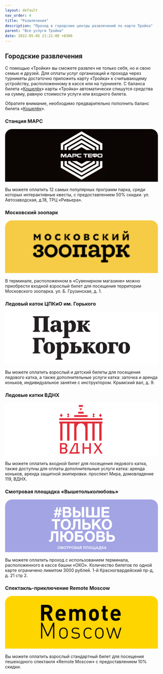 ```yaml
---
layout: default
nav_order: 4
title: "Развлечения"
description: "Проход в городские центры развлечений по карте Тройка"
parent: "Все услуги Тройки"
date: 2022-05-05 21:21:00 +0300
---
```


## Городские развлечения

С помощью «Тройки» вы сможете развлеч не только себя, но и свою семью и друзей.
Для оплаты услуг организаций и прохода через турникеты достаточно приложить карту «Тройка»
к считывающему устройству, расположенному в кассе или на турникете. С баланса билета «[Кошелёк](/troika/tickets/purse/)»
карты «Тройка» автоматически спишутся средства на сумму, равную стоимости услуги или входного билета.

Обратите внимание, необходимо предварительно пополнить баланс билета «[Кошелёк](/troika/tickets/purse/)».

### Станция МАРС

![Станция МАРС](/assets/images/services/mars_station.png)

Вы можете оплатить 12 самых популярных программ парка, среди которых интерактивные квесты, с предоставлением 50% скидки.
ул. Автозаводская, д.18, ТРЦ «Ривьера».

### Московский зоопарк

![Московский зоопарк](/assets/images/services/moscow_zoo.png)

В терминале, расположенном в «Сувенирном магазине» можно приобрести входной взрослый билет для посещения территории Московского зоопарка.
ул. Б. Грузинская, д. 1.

### Ледовый каток ЦПКиО им. Горького

![Ледовый каток ЦПКиО им. Горького](/assets/images/services/gorkypark.png)

Вы можете оплатить взрослый и детский билеты для посещения ледового катка, а также дополнительные услуги катка: заточка и аренда коньков, индивидуальное занятие с инструктором.
Крымский вал, д. 9.

### Ледовые катки ВДНХ

![Ледовые катки ВДНХ](/assets/images/services/vdnh.png)

Вы можете оплатить входной билет для посещения ледового катка, также доступны для оплаты дополнительные услуги катка: аренда коньков, аренда защитной экипировки.
проспект Мира, домовладение 119, ВДНХ.

### Смотровая площадка «Вышетольколюбовь»

![Смотровая площадка «Вышетольколюбовь»](/assets/images/services/highersololove.png)

Вы можете оплатить проход с использованием терминала, расположенного в кассе башни «ОКО». Количество билетов по одной карте ограничено лимитом 3000 рублей.
1-й Красногвардейский пр-д, д. 21 стр 2.

### Спектакль-приключение Remote Moscow

![Спектакль-приключение Remote Moscow](/assets/images/services/remotemoscow.png)

Вы можете оплатить взрослый стандартный билет для посещения пешеходного спектакля «Remote Moscow» с предоставлением 10% скидки.

